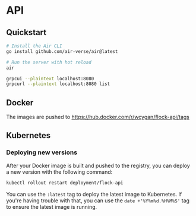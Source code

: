 # API

## Quickstart

```bash
# Install the Air CLI
go install github.com/air-verse/air@latest

# Run the server with hot reload
air
```

```bash
grpcui --plaintext localhost:8080
grpcurl --plaintext localhost:8080 list
```

## Docker

The images are pushed to https://hub.docker.com/r/wcygan/flock-api/tags

## Kubernetes

### Deploying new versions

After your Docker image is built and pushed to the registry, you can deploy a new version with the following command:

```bash
kubectl rollout restart deployment/flock-api
```

You can use the `:latest` tag to deploy the latest image to Kubernetes. If you're having trouble with that, you can use the `date +'%Y%m%d.%H%M%S'` tag to ensure the latest image is running.